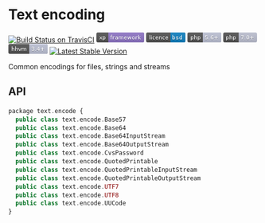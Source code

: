 Text encoding
=============

[![Build Status on TravisCI](https://secure.travis-ci.org/xp-framework/text-encode.svg)](http://travis-ci.org/xp-framework/text-encode)
[![XP Framework Module](https://raw.githubusercontent.com/xp-framework/web/master/static/xp-framework-badge.png)](https://github.com/xp-framework/core)
[![BSD Licence](https://raw.githubusercontent.com/xp-framework/web/master/static/licence-bsd.png)](https://github.com/xp-framework/core/blob/master/LICENCE.md)
[![Required PHP 5.6+](https://raw.githubusercontent.com/xp-framework/web/master/static/php-5_6plus.png)](http://php.net/)
[![Supports PHP 7.0+](https://raw.githubusercontent.com/xp-framework/web/master/static/php-7_0plus.png)](http://php.net/)
[![Supports HHVM 3.4+](https://raw.githubusercontent.com/xp-framework/web/master/static/hhvm-3_4plus.png)](http://hhvm.com/)
[![Latest Stable Version](https://poser.pugx.org/xp-framework/text-encode/version.png)](https://packagist.org/packages/xp-framework/text-encode)

Common encodings for files, strings and streams

API
---

```php
package text.encode {
  public class text.encode.Base57
  public class text.encode.Base64
  public class text.encode.Base64InputStream
  public class text.encode.Base64OutputStream
  public class text.encode.CvsPassword
  public class text.encode.QuotedPrintable
  public class text.encode.QuotedPrintableInputStream
  public class text.encode.QuotedPrintableOutputStream
  public class text.encode.UTF7
  public class text.encode.UTF8
  public class text.encode.UUCode
}
```